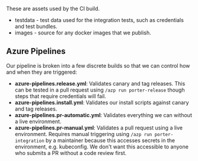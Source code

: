 These are assets used by the CI build.

* testdata - test data used for the integration tests, such as credentials and test bundles.
* images - source for any docker images that we publish. 

## Azure Pipelines

Our pipeline is broken into a few discrete builds so that we can control how and when they are triggered:

* **azure-pipelines.release.yml**: Validates canary and tag releases. This can be tested in a pull request 
  using `/azp run porter-release` though steps that require credentials will fail.
* **azure-pipelines.install.yml**: Validates our install scripts against canary and tag releases.
* **azure-pipelines.pr-automatic.yml**: Validates everything we can without a live environment.
* **azure-pipelines.pr-manual.yml**: Validates a pull request using a live environment. Requires manual triggering 
  using `/azp run porter-integration` by a maintainer because this accesses secrets in the environment, 
  e.g. kubeconfig. We don't want this accessible to anyone who submits a PR without a code review first.
 